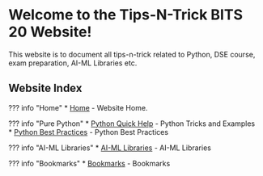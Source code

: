 # Welcome to the Tips-N-Trick BITS 20 Website!

This website is to document all tips-n-trick related to Python, DSE course, exam preparation, AI-ML Libraries etc.

## Website Index

??? info "Home"
      * [Home](index.md) - Website Home.   

??? info "Pure Python"
      * [Python Quick Help](PythonQuickHelp.md) - Python Tricks and Examples  
      * [Python Best Practices](PythonBestPractices.md) - Python Best Practices

??? info "AI-ML Libraries"
      * [AI-ML Libraries](AIML.md) - AI-ML Libraries

??? info "Bookmarks"
      * [Bookmarks](Bookmarks.md) - Bookmarks  
